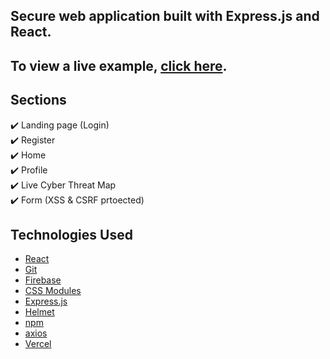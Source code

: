 ## Secure web application built with Express.js and React.

## To view a live example, **[click here](https://secured-app-lake.vercel.app/login)**.

## Sections

✔️ Landing page (Login)\
✔️ Register\
✔️ Home\
✔️ Profile\
✔️ Live Cyber Threat Map\
✔️ Form (XSS & CSRF prtoected)

## Technologies Used

- [React](https://react.dev/)
- [Git](https://git-scm.com)
- [Firebase](https://firebase.google.com/docs/auth)
- [CSS Modules](https://github.com/css-modules/css-modules)
- [Express.js](https://expressjs.com/)
- [Helmet](https://helmetjs.github.io/)
- [npm](http://npmjs.com)
- [axios](https://www.npmjs.com/package/axios)
- [Vercel](https://vercel.com/)
